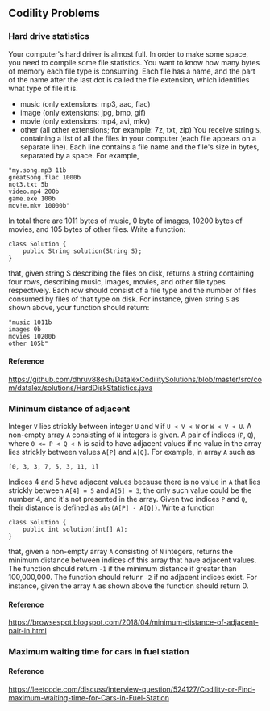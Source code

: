 ## Codility Problems
### Hard drive statistics
Your computer's hard driver is almost full. In order to make some space, you need to compile some file statistics. You want to know how many bytes of memory each file type is consuming. Each file has a name, and the part of the name after the last dot is called the file extension, which identifies what type of file it is.
* music (only extensions: mp3, aac, flac)
* image (only extensions: jpg, bmp, gif)
* movie (only extensions: mp4, avi, mkv)
* other (all other extensions; for example: 7z, txt, zip)
You receive string `S`, containing a list of all the files in your computer (each file appears on a separate line). Each line contains a file name and the file's size in bytes, separated by a space. For example, 
```
"my.song.mp3 11b
greatSong.flac 1000b
not3.txt 5b
video.mp4 200b
game.exe 100b
mov!e.mkv 10000b"
``` 
In total there are 1011 bytes of music, 0 byte of images, 10200 bytes of movies, and 105 bytes of other files. Write a function:
```
class Solution {
    public String solution(String S);
}
```
that, given string S describing the files on disk, returns a string containing four rows, describing music, images, movies, and other file types respectively. Each row should consist of a file type and the number of files consumed by files of that type on disk. For instance, given string `S` as shown above, your function should return:
```
"music 1011b
images 0b
movies 10200b
other 105b"
```

#### Reference 
https://github.com/dhruv88esh/DatalexCodilitySolutions/blob/master/src/com/datalex/solutions/HardDiskStatistics.java

### Minimum distance of adjacent
Integer `V` lies strickly between integer `U` and `W` if `U < V < W` or `W < V < U`. A non-empty array `A` consisting of `N` integers is given. A pair of indices (`P`, `Q`), where `0 <= P < Q < N` is said to have adjacent values if no value in the array lies strickly between values `A[P]` and `A[Q]`. For example, in array `A` such as
```
[0, 3, 3, 7, 5, 3, 11, 1]
```
Indices 4 and 5 have adjacent values because there is no value in `A` that lies strickly between `A[4] = 5` and `A[5] = 3`; the only such value could be the number 4, and it's not presented in the array.
Given two indices `P` and `Q`, their distance is defined as `abs(A[P] - A[Q])`. Write a function
```
class Solution {
    public int solution(int[] A);
}
```
that, given a non-empty array `A` consisting of `N` integers, returns the minimum distance between indices of this array that have adjacent values. The function should return `-1` if the minimum distance if greater than 100,000,000. The function should retunr `-2` if no adjacent indices exist. For instance, given the array `A` as shown above the function should return 0.

#### Reference
https://browsespot.blogspot.com/2018/04/minimum-distance-of-adjacent-pair-in.html

### Maximum waiting time for cars in fuel station
#### Reference
https://leetcode.com/discuss/interview-question/524127/Codility-or-Find-maximum-waiting-time-for-Cars-in-Fuel-Station